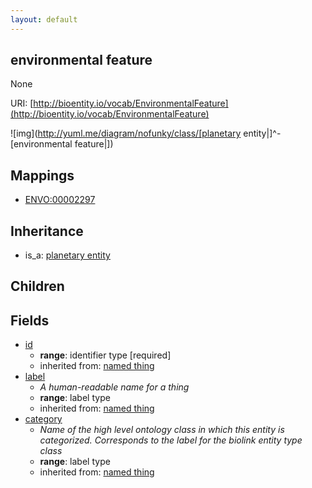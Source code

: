 ```yaml
---
layout: default
---
```


## environmental feature


None

URI: [http://bioentity.io/vocab/EnvironmentalFeature](http://bioentity.io/vocab/EnvironmentalFeature)


![img](http://yuml.me/diagram/nofunky/class/[planetary entity|]^-[environmental feature|])
## Mappings

 * [ENVO:00002297](http://purl.obolibrary.org/obo/ENVO_00002297)

## Inheritance

 *  is_a: [planetary entity](PlanetaryEntity.html)

## Children



## Fields

 * [id](id.html)
    * __range__: identifier type [required]
    * inherited from: [named thing](NamedThing.html)
 * [label](label.html)
    * _A human-readable name for a thing_
    * __range__: label type
    * inherited from: [named thing](NamedThing.html)
 * [category](category.html)
    * _Name of the high level ontology class in which this entity is categorized. Corresponds to the label for the biolink entity type class_
    * __range__: label type
    * inherited from: [named thing](NamedThing.html)
